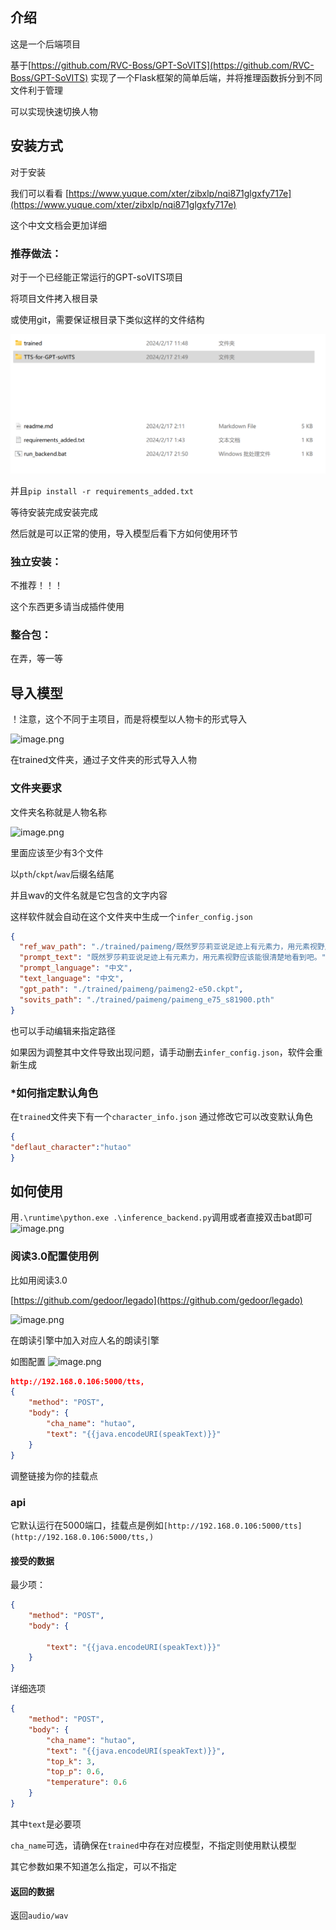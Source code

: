 ## 介绍
这是一个后端项目

基于[https://github.com/RVC-Boss/GPT-SoVITS](https://github.com/RVC-Boss/GPT-SoVITS)
实现了一个Flask框架的简单后端，并将推理函数拆分到不同文件利于管理

可以实现快速切换人物

## 安装方式

对于安装

我们可以看看
[https://www.yuque.com/xter/zibxlp/nqi871glgxfy717e](https://www.yuque.com/xter/zibxlp/nqi871glgxfy717e)

这个中文文档会更加详细

### 推荐做法：
对于一个已经能正常运行的GPT-soVITS项目

将项目文件拷入根目录

或使用git，需要保证根目录下类似这样的文件结构

![](./assets/image-20240217215343123.png)

并且`pip install -r requirements_added.txt`

等待安装完成安装完成

然后就是可以正常的使用，导入模型后看下方如何使用环节

### 独立安装：
不推荐！！！

这个东西更多请当成插件使用

### 整合包：
在弄，等一等
## 导入模型
！注意，这个不同于主项目，而是将模型以人物卡的形式导入

![image.png](https://cdn.nlark.com/yuque/0/2024/png/35975318/1708088539798-b085f845-4eb1-4c87-ac22-38fb6d580823.png#averageHue=%23fcfcfb&clientId=ue190b2a0-f82e-4&from=paste&height=294&id=u78fec597&originHeight=587&originWidth=1566&originalType=binary&ratio=2&rotation=0&showTitle=false&size=96134&status=done&style=none&taskId=ue955b54a-4961-4d7e-a515-90998d230cd&title=&width=783)

在trained文件夹，通过子文件夹的形式导入人物
### 文件夹要求
文件夹名称就是人物名称

![image.png](https://cdn.nlark.com/yuque/0/2024/png/35975318/1708088625419-3e47692d-ca75-4202-9d72-538550a1806b.png#averageHue=%23f9f8f8&clientId=ue190b2a0-f82e-4&from=paste&height=108&id=u1b07e1fb&originHeight=216&originWidth=1012&originalType=binary&ratio=2&rotation=0&showTitle=false&size=19455&status=done&style=none&taskId=u31fe83d2-1cb0-44d1-a666-26cef7b5f1a&title=&width=506)

里面应该至少有3个文件

以`pth`/`ckpt`/`wav`后缀名结尾

并且wav的文件名就是它包含的文字内容

这样软件就会自动在这个文件夹中生成一个`infer_config.json`

```json
{
  "ref_wav_path": "./trained/paimeng/既然罗莎莉亚说足迹上有元素力，用元素视野应该能很清楚地看到吧。.wav",
  "prompt_text": "既然罗莎莉亚说足迹上有元素力，用元素视野应该能很清楚地看到吧。",
  "prompt_language": "中文",
  "text_language": "中文",
  "gpt_path": "./trained/paimeng/paimeng2-e50.ckpt",
  "sovits_path": "./trained/paimeng/paimeng_e75_s81900.pth"
}

```
也可以手动编辑来指定路径

如果因为调整其中文件导致出现问题，请手动删去`infer_config.json`，软件会重新生成
### *如何指定默认角色
在`trained`文件夹下有一个`character_info.json`
通过修改它可以改变默认角色
```json
{
"deflaut_character":"hutao"
}
```
## 如何使用
用`.\runtime\python.exe .\inference_backend.py`调用或者直接双击bat即可
![image.png](https://cdn.nlark.com/yuque/0/2024/png/35975318/1708089147914-5b703fac-770e-47d5-b928-47389da6d7b3.png#averageHue=%231e1d1c&clientId=ue190b2a0-f82e-4&from=paste&height=207&id=axeUa&originHeight=413&originWidth=859&originalType=binary&ratio=2&rotation=0&showTitle=false&size=46567&status=done&style=none&taskId=ub1efa501-62d6-4b60-889a-fdacb64f703&title=&width=429.5)
### 阅读3.0配置使用例
比如用阅读3.0

[https://github.com/gedoor/legado](https://github.com/gedoor/legado)

![image.png](https://cdn.nlark.com/yuque/0/2024/png/35975318/1708089393043-b3665805-a77b-49c5-9207-04c52b92ccbd.png#averageHue=%23272626&clientId=ue190b2a0-f82e-4&from=paste&height=278&id=u9921c858&originHeight=555&originWidth=558&originalType=binary&ratio=2&rotation=0&showTitle=false&size=66151&status=done&style=none&taskId=ue357c9d2-b7d6-4368-8ea2-a328262f646&title=&width=279)

在朗读引擎中加入对应人名的朗读引擎

如图配置
![image.png](https://cdn.nlark.com/yuque/0/2024/png/35975318/1708089464053-fb6f72f5-929c-408e-9dec-4f63b7c32bf8.png#averageHue=%23653727&clientId=ue190b2a0-f82e-4&from=paste&height=308&id=u7a77de52&originHeight=615&originWidth=566&originalType=binary&ratio=2&rotation=0&showTitle=false&size=117815&status=done&style=none&taskId=u1f7aa5c3-075f-4086-be5b-46d38dd4fed&title=&width=283)
```json
http://192.168.0.106:5000/tts,
{
    "method": "POST",
    "body": {
        "cha_name": "hutao",
        "text": "{{java.encodeURI(speakText)}}"
    }
}
```
调整链接为你的挂载点
### api
它默认运行在5000端口，挂载点是例如`[http://192.168.0.106:5000/tts](http://192.168.0.106:5000/tts,)`

#### 接受的数据
最少项：
```json
{
    "method": "POST",
    "body": {
       
        "text": "{{java.encodeURI(speakText)}}"
    }
}
```
详细选项
```json
{
    "method": "POST",
    "body": {
        "cha_name": "hutao",
        "text": "{{java.encodeURI(speakText)}}",
        "top_k": 3,
        "top_p": 0.6,
        "temperature": 0.6
    }
}
```
其中`text`是必要项

`cha_name`可选，请确保在`trained`中存在对应模型，不指定则使用默认模型

其它参数如果不知道怎么指定，可以不指定


#### 返回的数据
返回`audio/wav`
